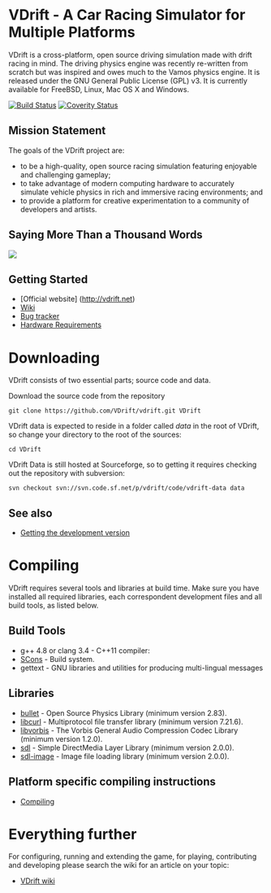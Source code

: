 VDrift - A Car Racing Simulator for Multiple Platforms
======================================================

VDrift is a cross-platform, open source driving simulation made with drift
racing in mind. The driving physics engine was recently re-written from scratch
but was inspired and owes much to the Vamos physics engine. It is released under
the GNU General Public License (GPL) v3. It is currently available for FreeBSD,
Linux, Mac OS X and Windows.

[![Build Status](https://travis-ci.org/VDrift/vdrift.svg?branch=master)](https://travis-ci.org/VDrift/vdrift) [![Coverity Status](https://scan.coverity.com/projects/3734/badge.svg)](https://scan.coverity.com/projects/3734)

Mission Statement
-----------------

The goals of the VDrift project are:

- to be a high-quality, open source racing simulation featuring enjoyable and
  challenging gameplay;
- to take advantage of modern computing hardware to accurately simulate vehicle
  physics in rich and immersive racing environments; and
- to provide a platform for creative experimentation to a community of
  developers and artists.

Saying More Than a Thousand Words
---------------------------------

![](vdrift/raw/2f19c79de4fac0c326fa099dba7d9f19362552d0/miura_vdrift_899.jpg)

Getting Started
---------------

- [Official website] (http://vdrift.net)
- [Wiki](http://wiki.vdrift.net/index.php?title=Main_Page)
- [Bug tracker](https://github.com/VDrift/vdrift/issues)
- [Hardware Requirements](http://wiki.vdrift.net/index.php?title=Requirements)

Downloading
===========

VDrift consists of two essential parts; source code and data.

Download the source code from the repository

    git clone https://github.com/VDrift/vdrift.git VDrift

VDrift data is expected to reside in a folder called *data* in the root of
VDrift, so change your directory to the root of the sources:

    cd VDrift

VDrift Data is still hosted at Sourceforge, so to getting it
requires checking out the repository with subversion:

    svn checkout svn://svn.code.sf.net/p/vdrift/code/vdrift-data data

See also
--------

- [Getting the development version](http://wiki.vdrift.net/index.php?title=Getting_the_development_version)

Compiling
=========

VDrift requires several tools and libraries at build time. Make sure you have
installed all required libraries, each correspondent development files and all build
tools, as listed below.

Build Tools
-----------

- g++ 4.8 or clang 3.4 - C++11 compiler: 
- [SCons](http://www.scons.org) - Build system.
- gettext - GNU libraries and utilities for producing multi-lingual messages

Libraries
---------

- [bullet](http://bulletphysics.org/wordpress) - Open Source Physics Library (minimum version 2.83).
- [libcurl](http://curl.haxx.se) - Multiprotocol file transfer library (minimum version 7.21.6).
- [libvorbis](http://xiph.org/vorbis) - The Vorbis General Audio Compression Codec Library (minimum version 1.2.0).
- [sdl](http://www.libsdl.org) - Simple DirectMedia Layer Library (minimum version 2.0.0).
- [sdl-image](https://www.libsdl.org/projects/SDL_image) - Image file loading library (minimum version 2.0.0).

Platform specific compiling instructions
----------------------------------------

- [Compiling](http://wiki.vdrift.net/index.php?title=Compiling)

Everything further
==================

For configuring, running and extending the game, for playing, contributing and
developing please search the wiki for an article on your topic:

- [VDrift wiki](http://wiki.vdrift.net/index.php?title=Main_Page)

